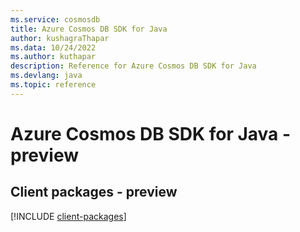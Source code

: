 ```yaml
---
ms.service: cosmosdb
title: Azure Cosmos DB SDK for Java
author: kushagraThapar
ms.data: 10/24/2022
ms.author: kuthapar
description: Reference for Azure Cosmos DB SDK for Java
ms.devlang: java
ms.topic: reference
---
```

# Azure Cosmos DB SDK for Java - preview

## Client packages - preview
[!INCLUDE [client-packages](cosmos-db-client-index.md)]